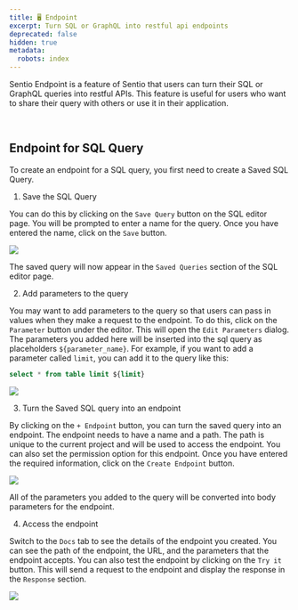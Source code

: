 ```yaml
---
title: 🖥️ Endpoint
excerpt: Turn SQL or GraphQL into restful api endpoints
deprecated: false
hidden: true
metadata:
  robots: index
---
```

Sentio Endpoint is a feature of Sentio that users can turn their SQL or GraphQL queries into  restful APIs. This feature is useful for users who want to share their query with others or use it in their application.

<br />

## Endpoint for SQL Query

To create an endpoint for a SQL query, you first need to create a Saved SQL Query.

1. Save the SQL Query

You can do this by clicking on the `Save Query` button on the SQL editor page. You will be prompted to enter a name for the query. Once you have entered the name, click on the `Save` button.

![](https://files.readme.io/af026b39457442d82561dd7a4edb25ebec4d02c906de0bb53fdcd4a3ecf557c6-image.png)

The saved query will now appear in the `Saved Queries` section of the SQL editor page.

2. Add parameters to the query

You may want to add parameters to the query so that users can pass in values when they make a request to the endpoint. To do this, click on the `Parameter` button under the editor. This will open the `Edit Parameters` dialog. The parameters you added here will be inserted into the sql query as placeholders `${parameter_name}`. For example, if you want to add a parameter called `limit`, you can add it to the query like this:

```sql
select * from table limit ${limit}
```

![](https://files.readme.io/7fc688c214237599b590e3d6549a8dd3141fe40718fa9f7cdea16f20b1610e72-image.png)

3. Turn the Saved SQL query into an endpoint

By clicking on the `+ Endpoint` button, you can turn the saved query into an endpoint. The endpoint needs to have a name and a path. The path is unique to the current project and will be used to access the endpoint. You can also set the permission option for this endpoint. Once you have entered the required information, click on the `Create Endpoint` button.

![](https://files.readme.io/527a1eeb34c79ac34a88260cb491f7923e1b715ff46224ff113585972910e6b3-image.png)

All of the parameters you added to the query will be converted into body parameters for the endpoint.

4. Access the endpoint

Switch to the `Docs` tab to see the details of the endpoint you created. You can see the path of the endpoint, the URL, and the parameters that the endpoint accepts. You can also test the endpoint by clicking on the `Try it ` button. This will send a request to the endpoint and display the response in the `Response` section.

![](https://files.readme.io/ec72c9c5f530ce9b64f216b46715212f7e6fc56bdce84d10a38cd237854d51e1-image.png)